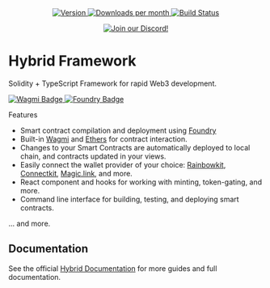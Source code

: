 <!-- <p align="center">
  <picture>
    <source media="(prefers-color-scheme: dark)" srcset="./public/logo-white.svg">
    <img alt="Hybrid logo" src="./public/logo-white.svg" width="auto" height="60">
  </picture>
</p> -->

<div align="center">
  <a href="https://www.npmjs.com/package/hybrid">
    <img src="https://img.shields.io/npm/v/hybrid?colorA=21262d&colorB=161b22&label=npm&logo=npm" alt="Version">
  </a>
  <a href="https://www.npmjs.com/package/hybrid">
    <img src="https://img.shields.io/npm/dm/hybrid?colorA=21262d&colorB=161b22&label=npm&logo=npm" alt="Downloads per month">
  </a>
  <a href="https://github.com/ian/hybrid/actions/workflows/react.yml"><img alt="Build Status" src="https://github.com/ian/hybrid/actions/workflows/react.yml/badge.svg"/></a>
  
  <a href="https://discord.gg/CfrVhsVhfc"><img alt="Join our Discord!" src="https://img.shields.io/discord/1086070487400063018.svg?colorA=21262d&colorB=161b22&label=discord&logo=discord&style=flat"/></a>
  <br/>
  
</div>

# Hybrid Framework

Solidity + TypeScript Framework for rapid Web3 development.

<a href="https://wagmi.sh/">
  <img src="https://img.shields.io/badge/Built%20with-Wagmi-000.svg" alt="Wagmi Badge">
</a>
<a href="https://getfoundry.sh/">
  <img src="https://img.shields.io/badge/Built%20with-Foundry-FFDB1C.svg" alt="Foundry Badge">
</a>

Features

- Smart contract compilation and deployment using [Foundry](https://getfoundry.sh/)
- Built-in [Wagmi](https://wagmi.sh/) and [Ethers](https://docs.ethers.org/v5/) for contract interaction.
- Changes to your Smart Contracts are automatically deployed to local chain, and contracts updated in your views.
- Easily connect the wallet provider of your choice: [Rainbowkit](https://www.rainbowkit.com/), [Connectkit](https://docs.family.co/connectkit), [Magic.link](https://magic.link), and more.
- React component and hooks for working with minting, token-gating, and more.
- Command line interface for building, testing, and deploying smart contracts.

... and more.

## Documentation

See the official [Hybrid Documentation](https://hybrid.dev) for more guides and full documentation.
